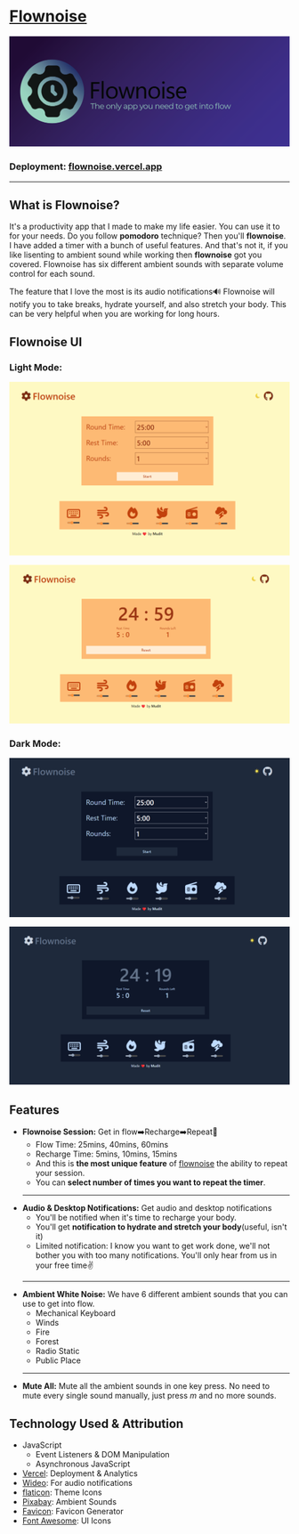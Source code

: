 # [Flownoise](https://flownoise.vercel.app/)
![flownoise-banner](./Assests/flownoise%20banner.png)

### Deployment: [flownoise.vercel.app](flownoise.vercel.app)
---

## What is Flownoise?
It's a productivity app that I made to make my life easier. You can use it to for your needs. Do you follow **pomodoro** technique? Then you'll **flownoise**. I have added a timer with a bunch of useful features. And that's not it, if you like lisenting to ambient sound while working then **flownoise** got you covered. Flownoise has six different ambient sounds with separate volume control for each sound.

The feature that I love the most is its audio notifications🔊 Flownoise will notify you to take breaks, hydrate yourself, and also stretch your body. This can be very helpful when you are working for long hours.

## Flownoise UI

### Light Mode:
![flownoise-timer-ui](./Assets/Screenshots/Screenshot%202023-02-08%20013821.png)

![flownoise-ui](./Assets/Screenshots/Screenshot%202023-02-08%20013915.png)


### Dark Mode:
![flownoise-dark-ui](./Assets/Screenshots/Screenshot%202023-02-08%20014129.png)

![flownoise-dark-ui](./Assets/Screenshots/Screenshot%202023-02-08%20014322.png)

## Features
- **Flownoise Session:** Get in flow➡️Recharge➡️Repeat🔁
  - Flow Time: 25mins, 40mins, 60mins
  -  Recharge Time: 5mins, 10mins, 15mins
  - And this is **the most unique feature** of [flownoise](https://flownoise.vercel.app/) the ability to repeat your session.
  - You can **select number of times you want to repeat the timer**.
  ---
- **Audio & Desktop Notifications:** Get audio and desktop notifications
  - You'll be notified when it's time to recharge your body.
  - You'll get **notification to hydrate and stretch your body**(useful, isn't it)
  - Limited notification: I know you want to get work done, we'll not bother you with too many notifications. You'll only hear from us in your free time✌️
  ---
- **Ambient White Noise:** We have 6 different ambient sounds that you can use to get into flow.
  - Mechanical Keyboard
  - Winds
  - Fire
  - Forest
  - Radio Static
  - Public Place
  ---
- **Mute All:** Mute all the ambient sounds in one key press. No need to mute every single sound manually, just press *m* and no more sounds.

## Technology Used & Attribution
- JavaScript
  - Event Listeners & DOM Manipulation
  - Asynchronous JavaScript
- [Vercel](https://vercel.com/): Deployment & Analytics
- [Wideo](https://wideo.co/text-to-speech/): For audio notifications
- [flaticon](https://www.flaticon.com/): Theme Icons
- [Pixabay](http://pixabay.com/music): Ambient Sounds
- [Favicon](favicon.io): Favicon Generator
- [Font Awesome](https://fontawesome.com/): UI Icons
